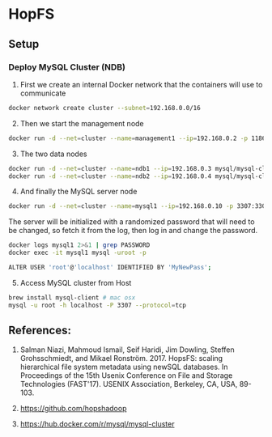
# HopFS

## Setup


### Deploy MySQL Cluster (NDB)

1. First we create an internal Docker network that the containers will use to communicate

```bash
docker network create cluster --subnet=192.168.0.0/16
```

2. Then we start the management node

```bash
docker run -d --net=cluster --name=management1 --ip=192.168.0.2 -p 1186:1186 mysql/mysql-cluster ndb_mgmd
```
  
3. The two data nodes

```bash
docker run -d --net=cluster --name=ndb1 --ip=192.168.0.3 mysql/mysql-cluster ndbd
docker run -d --net=cluster --name=ndb2 --ip=192.168.0.4 mysql/mysql-cluster ndbd
```

4. And finally the MySQL server node

```bash
docker run -d --net=cluster --name=mysql1 --ip=192.168.0.10 -p 3307:3306 -e MYSQL_ALLOW_EMPTY_PASSWORD=true -e MYSQL_DATABASE=metadb mysql/mysql-cluster mysqld
```

The server will be initialized with a randomized password that will need to be changed, so fetch it from the log, then log in and change the password. 

```bash
docker logs mysql1 2>&1 | grep PASSWORD
docker exec -it mysql1 mysql -uroot -p

ALTER USER 'root'@'localhost' IDENTIFIED BY 'MyNewPass';
```

5. Access MySQL cluster from Host

```bash
brew install mysql-client # mac osx
mysql -u root -h localhost -P 3307 --protocol=tcp
```

## References:

1. Salman Niazi, Mahmoud Ismail, Seif Haridi, Jim Dowling, Steffen Grohsschmiedt, and Mikael Ronström. 2017. HopsFS: scaling hierarchical file system metadata using newSQL databases. In Proceedings of the 15th Usenix Conference on File and Storage Technologies (FAST'17). USENIX Association, Berkeley, CA, USA, 89-103.

2. https://github.com/hopshadoop

3. https://hub.docker.com/r/mysql/mysql-cluster
